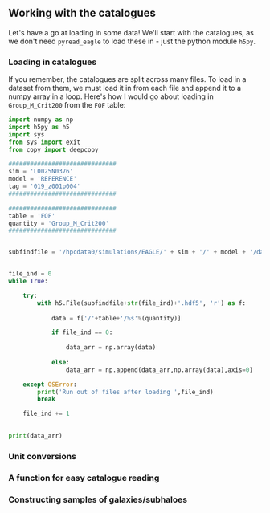 ## Working with the catalogues

Let's have a go at loading in some data! We'll start with the catalogues, as we don't need `pyread_eagle` to load these in - just the python module `h5py`.

### Loading in catalogues

If you remember, the catalogues are split across many files. To load in a dataset from them, we must load it in from each file and append it to a numpy array in a loop. Here's how I would go about loading in `Group_M_Crit200` from the `FOF` table:

```python
import numpy as np
import h5py as h5
import sys
from sys import exit
from copy import deepcopy

##############################
sim = 'L0025N0376'
model = 'REFERENCE'
tag = '019_z001p004'
##############################

##############################
table = 'FOF'
quantity = 'Group_M_Crit200'
##############################


subfindfile = '/hpcdata0/simulations/EAGLE/' + sim + '/' + model + '/data/' + 'groups_'+tag+'/eagle_subfind_tab_' + tag + '.'


file_ind = 0
while True:

    try:
        with h5.File(subfindfile+str(file_ind)+'.hdf5', 'r') as f:
                
            data = f['/'+table+'/%s'%(quantity)]

            if file_ind == 0:
                
                data_arr = np.array(data)
        
            else:
                data_arr = np.append(data_arr,np.array(data),axis=0)

    except OSError:
        print('Run out of files after loading ',file_ind)
        break

    file_ind += 1
        

print(data_arr)
```


### Unit conversions

### A function for easy catalogue reading

### Constructing samples of galaxies/subhaloes
